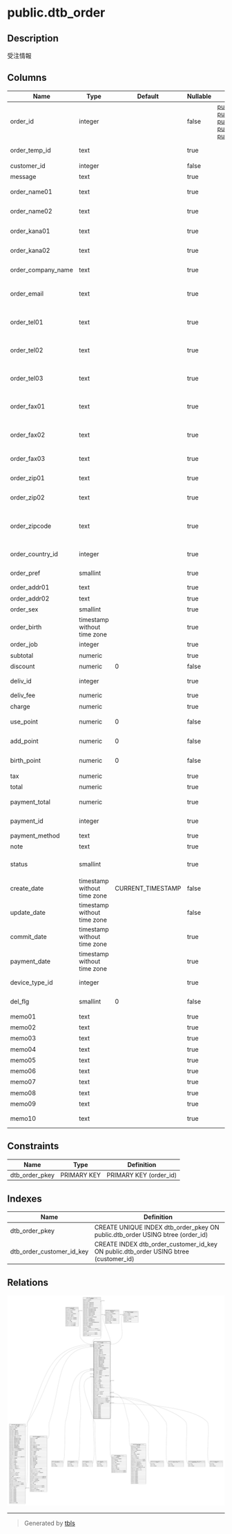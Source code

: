 # public.dtb_order

## Description

受注情報

## Columns

| Name | Type | Default | Nullable | Children | Parents | Comment |
| ---- | ---- | ------- | -------- | -------- | ------- | ------- |
| order_id | integer |  | false | [public.dtb_order_temp](public.dtb_order_temp.md) [public.dtb_order_detail](public.dtb_order_detail.md) [public.dtb_shipping](public.dtb_shipping.md) [public.dtb_shipment_item](public.dtb_shipment_item.md) [public.dtb_mail_history](public.dtb_mail_history.md) |  | 受注ID |
| order_temp_id | text |  | true |  | [public.dtb_order_temp](public.dtb_order_temp.md) | 受注一時情報ID |
| customer_id | integer |  | false |  | [public.dtb_customer](public.dtb_customer.md) | 顧客ID |
| message | text |  | true |  |  | 要望等 |
| order_name01 | text |  | true |  |  | 顧客名(姓) |
| order_name02 | text |  | true |  |  | 顧客名(名) |
| order_kana01 | text |  | true |  |  | 顧客カナ(姓) |
| order_kana02 | text |  | true |  |  | 顧客カナ(名) |
| order_company_name | text |  | true |  |  | 【2.13】会社名 |
| order_email | text |  | true |  |  | 顧客メールアドレス |
| order_tel01 | text |  | true |  |  | 顧客電話番号(市外局番) |
| order_tel02 | text |  | true |  |  | 顧客電話番号(市内局番) |
| order_tel03 | text |  | true |  |  | 顧客電話番号(局番) |
| order_fax01 | text |  | true |  |  | 顧客FAX(市外局番) |
| order_fax02 | text |  | true |  |  | 顧客FAX(市内局番) |
| order_fax03 | text |  | true |  |  | 顧客FAX(局番) |
| order_zip01 | text |  | true |  |  | 顧客郵便番号(4桁) |
| order_zip02 | text |  | true |  |  | 顧客郵便番号(3桁) |
| order_zipcode | text |  | true |  |  | 【2.13】顧客郵便番号(海外対応) |
| order_country_id | integer |  | true |  | [public.mtb_country](public.mtb_country.md) | 【2.13】顧客国ID |
| order_pref | smallint |  | true |  | [public.mtb_pref](public.mtb_pref.md) | 都道府県ID |
| order_addr01 | text |  | true |  |  | 顧客住所1 |
| order_addr02 | text |  | true |  |  | 顧客住所2 |
| order_sex | smallint |  | true |  | [public.mtb_sex](public.mtb_sex.md) | 顧客性別 |
| order_birth | timestamp without time zone |  | true |  |  | 顧客生年月日 |
| order_job | integer |  | true |  | [public.mtb_job](public.mtb_job.md) | 顧客職業 |
| subtotal | numeric |  | true |  |  | 小計 |
| discount | numeric | 0 | false |  |  | 値引き |
| deliv_id | integer |  | true |  | [public.dtb_deliv](public.dtb_deliv.md) | 配送業者ID |
| deliv_fee | numeric |  | true |  |  | 送料 |
| charge | numeric |  | true |  |  | 手数料 |
| use_point | numeric | 0 | false |  |  | 使用ポイント |
| add_point | numeric | 0 | false |  |  | 加算ポイント |
| birth_point | numeric | 0 | false |  |  | お誕生日ポイント |
| tax | numeric |  | true |  |  | 税金 |
| total | numeric |  | true |  |  | 合計 |
| payment_total | numeric |  | true |  |  | 支払い合計 |
| payment_id | integer |  | true |  | [public.dtb_payment](public.dtb_payment.md) | 支払方法ID |
| payment_method | text |  | true |  |  | 支払方法 |
| note | text |  | true |  |  | 備考 |
| status | smallint |  | true |  | [public.mtb_order_status](public.mtb_order_status.md) [public.mtb_order_status_color](public.mtb_order_status_color.md) [public.mtb_customer_order_status](public.mtb_customer_order_status.md) | 受注状態 |
| create_date | timestamp without time zone | CURRENT_TIMESTAMP | false |  |  | 作成日時 |
| update_date | timestamp without time zone |  | false |  |  | 更新日時 |
| commit_date | timestamp without time zone |  | true |  |  | 発送済み日時 |
| payment_date | timestamp without time zone |  | true |  |  | 入金日時 |
| device_type_id | integer |  | true |  | [public.mtb_device_type](public.mtb_device_type.md) | 端末種別ID |
| del_flg | smallint | 0 | false |  |  | 削除フラグ |
| memo01 | text |  | true |  |  | 汎用項目1 |
| memo02 | text |  | true |  |  | 汎用項目2 |
| memo03 | text |  | true |  |  | 汎用項目3 |
| memo04 | text |  | true |  |  | 汎用項目4 |
| memo05 | text |  | true |  |  | 汎用項目5 |
| memo06 | text |  | true |  |  | 汎用項目6 |
| memo07 | text |  | true |  |  | 汎用項目7 |
| memo08 | text |  | true |  |  | 汎用項目8 |
| memo09 | text |  | true |  |  | 汎用項目9 |
| memo10 | text |  | true |  |  | 汎用項目10 |

## Constraints

| Name | Type | Definition |
| ---- | ---- | ---------- |
| dtb_order_pkey | PRIMARY KEY | PRIMARY KEY (order_id) |

## Indexes

| Name | Definition |
| ---- | ---------- |
| dtb_order_pkey | CREATE UNIQUE INDEX dtb_order_pkey ON public.dtb_order USING btree (order_id) |
| dtb_order_customer_id_key | CREATE INDEX dtb_order_customer_id_key ON public.dtb_order USING btree (customer_id) |

## Relations

![er](public.dtb_order.svg)

---

> Generated by [tbls](https://github.com/k1LoW/tbls)
